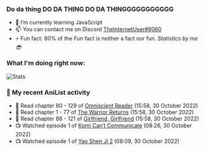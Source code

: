 ### Do da thing DO DA THING DO DA THINGGGGGGGGGGG

<!-- **TheInternetUser0/TheInternetUser0** is a ✨ _special_ ✨ repository because its `README.md` (this file) appears on your GitHub profile. -->


- 🌱 I’m currently learning JavaScript
- 📫 You can contact me on Discord [TheInternetUser#9060](https://discord.com/users/534117072796385300)
- ⚡ Fun fact: 80% of the Fun fact is neither a fact nor fun. _Statistics by me 😎_

### What I'm doing right now:
![Stats](https://discord.c99.nl/widget/theme-3/534117072796385300.png)

### 🌸 My recent AniList activity

<!-- ANILIST_ACTIVITY:start -->

-   📖 Read chapter 80 - 129 of [Omniscient Reader](https://anilist.co/manga/119257) (15:58, 30 October 2022)
-   📖 Read chapter 1 - 77 of [The Warrior Returns](https://anilist.co/manga/135318) (15:58, 30 October 2022)
-   📖 Read chapter 88 - 121 of [Girlfriend, Girlfriend](https://anilist.co/manga/116266) (15:58, 30 October 2022)
-   📺 Watched episode 1 of [Komi Can’t Communicate](https://anilist.co/anime/133965) (08:26, 30 October 2022)
-   📺 Watched episode 1 of [Yao Shen Ji 2](https://anilist.co/anime/101917) (08:09, 30 October 2022)

<!-- ANILIST_ACTIVITY:end -->
